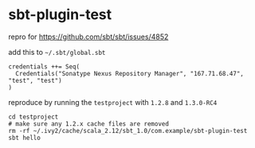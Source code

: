 # sbt-plugin-test
repro for https://github.com/sbt/sbt/issues/4852

add this to `~/.sbt/global.sbt`

```
credentials ++= Seq(
  Credentials("Sonatype Nexus Repository Manager", "167.71.68.47", "test", "test")
)
```

reproduce by running the `testproject` with `1.2.8` and `1.3.0-RC4`

```
cd testproject
# make sure any 1.2.x cache files are removed
rm -rf ~/.ivy2/cache/scala_2.12/sbt_1.0/com.example/sbt-plugin-test
sbt hello
```

